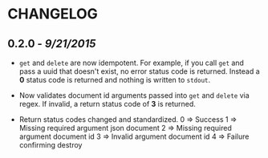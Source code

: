 CHANGELOG
=========

## 0.2.0 - *9/21/2015*

- `get` and `delete` are now idempotent. For example, if you call `get` and pass a uuid that doesn't exist, no error status code is returned. Instead a **0** status code is returned and nothing is written to `stdout`.

- Now validates document id arguments passed into `get` and `delete` via regex. If invalid, a return status code of **3** is returned.

- Return status codes changed and standardized. 
    0 => Success
    1 => Missing required argument json document
    2 => Missing required argument document id
    3 => Invalid argument document id
    4 => Failure confirming destroy
